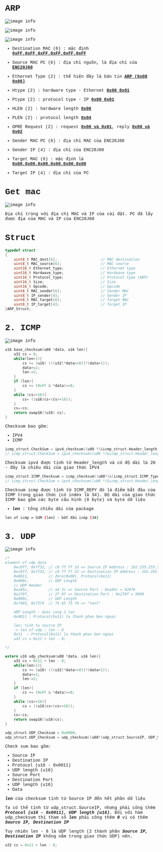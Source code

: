 <span style="font-family: Courier New;">

# ARP

![image info](./Image/arp_request.png)

![image info](./Image/arp.png)

![image info](./Image/frame.png)

+ Destination MAC (6) : mặc định <ins>**0xFF,0xFF,0xFF,0xFF,0xFF,0xFF**</ins>

+ Source MAC PC (6) : địa chỉ nguồn, là địa chỉ của <ins>**ENC28J60**</ins>

+ Ethernet Type (2) : thể hiện đây là bản tin <ins>**ARP (0x08 0x06)**</ins>

+ Htype (2) : hardware type -  Ethernet <ins>**0x00 0x01**</ins> 

+ Ptype (2) : protocol type - IP <ins>**0x00 0x01**</ins> 

+ HLEN (2) : hardware length <ins>**0x06**</ins>

+ PLEN (2) : protocol length <ins>**0x04**</ins>

+ OPRE Request (2) : request <ins>**0x00 và 0x01**</ins>, reply <ins>**0x00 và 0x02**</ins>

+ Sender MAC PC (6) : địa chỉ MAC của ENC28J60

+ Sender IP (4) : địa chỉ của ENC28J60

+ Target MAC (6) : mặc định là <ins>**0x00,0x00,0x00,0x00,0x00,0x00**</ins>

+ Target IP (4) : địa chỉ của PC

# Get mac

![image info](./Image/terminal.png)

Địa chỉ trùng với địa chỉ MAC và IP của cài đặt. PC đã lấy được địa của MAC và IP của ENC28J60

# Struct

```c
typedef struct
{
	uint8_t MAC_dest[6];             		// MAC destination
	uint8_t MAC_source[6];                  // MAC source
	uint16_t Ethernet_type;                 // Ethernet type
	uint16_t Hardwave_type;                 // Hardwave type
	uint16_t Protocol_type;                 // Protocol type (ARP)
	uint16_t Size;                          // Size
	uint16_t Opcode;                        // Opcode
	uint8_t MAC_sender[6];                  // Sender MAC
	uint8_t IP_sender[4];                   // Sender IP
	uint8_t MAC_target[6];                  // Target MAC
	uint8_t IP_target[4];                   // Target IP
}ARP_Struct;
```

# 2. ICMP

![image info](./Image/icmp_frame.png)
```c
u16 base_checksum(u08 *data, u16 len){
	u32 cs = 0;
	while(len>1){
		cs += (u16) (((u32)*data<<8)|*(data+1));
		data+=2;
		len-=2;
	}
	if (len){
		cs += (0xFF & *data)<<8;
	}
	while (cs>>16){
		cs= ((u16)cs+(cs>>16));
	}
	cs=~cs;
	return swap16((u16) cs);
}
```
Checksum bao gồm:
+ IPV4
+ ICMP
```c
icmp_struct.CheckSum = ipv4_checksum((u08 *)&icmp_struct.Header_length, IPV4_SIZE);
// icmp_struct.CheckSum = ipv4_checksum((u08 *)&icmp_struct.Header_length, 20);
```
Checksum ipv4 được tính từ Header_length và có độ dài là 20 - đây là chiều dài của giao
thức IPV4
```c
icmp_struct.ICMP_Checksum = icmp_checksum((u08*)&(icmp_struct.ICMP_Type), ICMP_SIZE+ len-IPV4_ICMP_SIZE);
// icmp_struct.CheckSum = ipv4_checksum((u08 *)&icmp_struct.Header_length, 8+ len - 42);
```
Checksum icmp được tính từ ICMP_REPY đó là điểm bắt đầu của ICMP trong giao thức (có index là 34).
Độ dài của giao thức ICMP bao gồm các byte cấu hình (8 byte) và byte dữ liệu
+ ***len*** : tổng chiều dài của package
```sh
len of icmp = SUM (len) - bắt đầu icmp (34)
```
# 3. UDP

![image info](./Image/udp_frame.png)


```c
/* 
element of udp data
	0xc0ff, 0xff32, // c0 ff ff 32 => Source IP Address : 192.255.255.50
	0xc0ff, 0xff33, // c0 ff ff 33 => Destination IP Address : 192.255.255.51
	0x0011,         // Zero(0x00), Protocol(0x11)
	0x000c,         // UDP Length
	// UDP Header
	0xa45c,         // a4 5c => Source Port : 0xa45c = 42076
	0x270f,         // 27 0f => Destination Port : 0x270f = 9999
	0x000c,         // UDP Length
	0x7465, 0x7374  // 74 65 73 74 => "test"

	UDP Length : duoc cong 2 lan
	0x0011 : Protocol(0x11) la thanh phan ben ngoai

	len: tinh tu source IP
	-> len of udp : len - 8
	0x11  : Protocol(0x11) la thanh phan ben ngoai
	u32 cs = 0x11 + len - 8;

*/

extern u16 udp_checksum(u08 *data, u16 len){
	u32 cs = 0x11 + len - 8;
	while(len>1){
		cs += (u16) (((u32)*data<<8)|*(data+1));
		data+=2;
		len-=2;
	}
	if (len){
		cs += (0xFF & *data)<<8;
	}
	while (cs>>16){
		cs = ((u16)cs+(cs>>16));
	}
	cs=~cs;
	return swap16((u16)cs);
}

udp_struct.UDP_Checksum = 0x0000;
udp_struct.UDP_Checksum = udp_checksum((u08*)udp_struct.SourceIP, UDP_SIZE + len_of_data + 8);
```

Check sum bao gồm:

+ Source IP
+ Destination IP
+ Protocol (u16 - 0x0011)
+ UDP length (u16)
+ Source Port
+ Destination Port
+ UDP length (u16)
+ Data

***len*** của checksum tính từ Source IP đến hết phần dữ liệu

Ta có thể tính từ udp_struct.SourceIP, nhưng phải công thêm  ***Protocol (u16 - 0x0011), UDP length (u16).***
Đối với hàm udp_checksum thì tham số ***len*** phải công thêm ***8*** vì có thêm ***Source IP, Destination IP***

Tuy nhiên len - 8 là UDP length (2 thành phần ***Source IP, Destination IP*** không nằm trong giao thức UDP)
nên.
```c
u32 cs = 0x11 + len - 8;
```

</span>